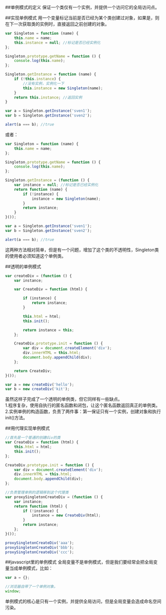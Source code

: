 ##单例模式的定义
保证一个类仅有一个实例，并提供一个访问它的全局访问点。

##实现单例模式
用一个变量标记当前是否已经为某个类创建过对象，如果是，则在下一次获取类的实例时，直接返回之前创建的对象。
```js
var Singleton = function (name) {
    this.name = name;
    this.instance = null; //标记是否已经实例化
};

Singleton.prototype.getName = function () {
    console.log(this.name);
};

Singleton.getInstance = function (name) {
    if (!this.instance) {
        //没有实例，实例化一下
        this.instance = new Singleton(name);
    }
    return this.instance; //返回实例
}

var a = Singleton.getInstance('sven1');
var b = Singleton.getInstance('sven2');

alert(a === b); //true
```
或者：
```js
var Singleton = function (name) {
    this.name = name;
};

Singleton.prototype.getName = function () {
    console.log(this.name);
};

Singleton.getInstance = (function () {
    var instance = null; //标记是否已经实例化
    return function (name) {
        if (!instance) {
            instance = new Singleton(name);
        }
        return instance;
    }
}());

var a = Singleton.getInstance('sven1');
var b = Singleton.getInstance('sven2');

alert(a === b); //true
```
这两种方法相对简单，但是有一个问题，增加了这个类的不透明性，Singleton类的使用者必须知道这个单例类。

##透明的单例模式
```js
var createDiv = (function () {
    var instance;

    var CreateDiv = function (html) {

        if (instance) {
            return instance;
        }

        this.html = html;
        this.init();

        return instance = this;
    };

    CreateDiv.prototype.init = function () {
        var div = document.createElement('div');
        div.innerHTML = this.html;
        document.body.appendChild(div);
    };

    return CreateDiv;
}());

var a = new createDiv('hello');
var b = new createDiv('kit');
```
虽然这样子完成了一个透明的单例类，但它同样有一些缺点。       
1.程序复杂，使用自执行的匿名函数和闭包，让这个匿名函数返回真正的单例类。      
2.实例单例的构造函数，负责了两件事：第一保证只有一个实例，创建对象和执行init()方法。    


##用代理实现单例模式
```js
//首先是一个普通的创建div的类
var CreateDiv = function (html) {
    this.html = html;
    this.init();
};

CreateDiv.prototype.init = function () {
    var div = document.createElement('div');
    div.innerHTML = this.html;
    document.body.appendChild(div);
};

//负责管理单例的逻辑移到这个代理类
var proxySingletonCreateDiv = (function () {
    var instance;
    return function (html) {
        if (!instance) {
            instance = new CreateDiv(html);
        }
        return instance;
    };
}());

proxySingletonCreateDiv('aaa');
proxySingletonCreateDiv('bbb');
proxySingletonCreateDiv('ccc');
```

##javascript里的单例模式
全局变量不是单例模式，但是我们要经常会把全局变量当成单例模式，比如：
```js
var a = {};

//浏览器自带了一个单例对象。
window;
```
单例模式的核心是只有一个实例，并提供全局访问，但是全局变量会造成命名空间污染。
